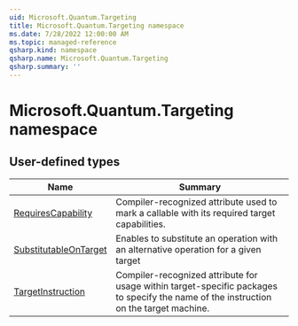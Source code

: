 ```yaml
---
uid: Microsoft.Quantum.Targeting
title: Microsoft.Quantum.Targeting namespace
ms.date: 7/28/2022 12:00:00 AM
ms.topic: managed-reference
qsharp.kind: namespace
qsharp.name: Microsoft.Quantum.Targeting
qsharp.summary: ''
---
```


# Microsoft.Quantum.Targeting namespace




<!-- summaries -->



## User-defined types

| Name | Summary |
|------|---------|
|[RequiresCapability](xref:Microsoft.Quantum.Targeting.RequiresCapability) |Compiler-recognized attribute used to mark a callable with its required target capabilities. |
|[SubstitutableOnTarget](xref:Microsoft.Quantum.Targeting.SubstitutableOnTarget) |Enables to substitute an operation with an alternative operation for a given target |
|[TargetInstruction](xref:Microsoft.Quantum.Targeting.TargetInstruction) |Compiler-recognized attribute for usage within target-specific packages to specify the name of the instruction on the target machine. |
<!-- /summaries -->
